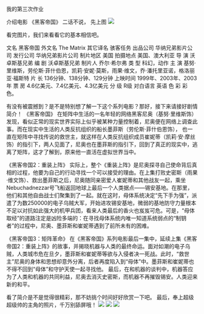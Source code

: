 我的第三次作业

介绍电影  《黑客帝国》
二话不说， 先上图
![](https://gss2.bdstatic.com/-fo3dSag_xI4khGkpoWK1HF6hhy/baike/c0%3Dbaike92%2C5%2C5%2C92%2C30/sign=6ed32223e924b899ca31716a0f6f76f0/55e736d12f2eb938ddbb72d1d5628535e5dd6f3a.jpg)

看完图片，我们来看看它的基本相信吧。

文名 黑客帝国 外文名 The Matrix 其它译名 骇客任务 出品公司 华纳兄弟影片公司 发行公司 华纳兄弟影片公司 制片地区 美国 拍摄地点 美国、澳大利亚 导    演 沃卓斯基兄弟 编    剧 沃卓斯基兄弟 制片人 乔尔·希尔弗 类    型 科幻，动作 主    演 基努·里维斯，劳伦斯·菲什伯恩，凯莉·安妮·莫斯，雨果·维文，乔·潘托里亚诺，格洛丽亚·福斯特 片    长 136分钟、138分钟、129分钟 上映时间 1999年、2003年、2003年 票    房 4.6亿美元、7.4亿美元、4.3亿美元 分    级 R级 对白语言 英语 色    彩 彩色。

有没有被震撼到？是不是特别想了解一下这个系列电影？那好，接下来请接好剧情简介！
《黑客帝国》
在矩阵中生活的一名年轻的网络黑客尼奥（基努·里维斯饰）发现，看似正常的现实世界实际上似乎被某种力量控制着，尼奥便在网络上调查此事。而在现实中生活的人类反抗组织的船长墨菲斯（劳伦斯·菲什伯恩饰）， 也一直在矩阵中寻找传说的救世主，就这样在人类反抗组织成员崔妮蒂（凯莉·安·摩丝饰）的指引下，两人见面了，尼奥也在墨菲斯的指引下，回到了真正的现实中，逃离了矩阵，这才了解到，原来他一直活在虚拟世界当中。

《黑客帝国2：重装上阵》
实际上，整个《重装上阵》是尼奥探寻自己使命背后真相的过程，他要为自己的行动寻找一个可以接受的理由。在上集打败史密斯（雨果·维文饰）、救出墨菲斯之后，尼奥随同亲密爱人崔妮蒂和其他战友一起，乘坐Nebuchadnezzar号飞船返回地球上最后一个人类据点——锡安基地。在那里，他们和其他自由战士们聚集到了一起。就在这时，母体系统决定“先下手为强”，派遣了为数250000的电子乌贼大军，开始进攻锡安基地，微弱的基地防守力量根本不足以对抗如此强大的机甲兵团，看来人类最后的香火也岌岌可危。可是，“母体取经”的道路注定是凶险多端的：在寻找母体系统内唯一知道系统弱点的“制钥者”的过程中，尼奥、墨菲斯和崔妮蒂遇到了前所未有的困难。

《黑客帝国3：矩阵革命》
在《黑客帝国》系列电影最后一集中，延续上集《黑客帝国2：重装上阵》的故事，并揭晓机器与人类的最终命运。面对如潮的电子乌贼，人类城市危在旦夕，墨菲斯和崔妮蒂等欲与入侵者决一死战。此时，“救世主”尼奥的身体和思想却意外分离，后者再度陷入到“母体”中。墨菲斯和崔妮蒂也不得不回到“母体”和守护天使一起寻找他。
最后，在和机器的谈判中，机器答应为了人类和机器的共同利益，尼奥去消灭史密斯，而机器不再摧毁锡安。人类迎来新的和平。

看了简介是不是觉得很精彩，那不妨挑个时间好好欣赏一下吧。
最后，奉上超级超级帅的主角的照片，千万别舔屏哦！
![](https://gss0.bdstatic.com/94o3dSag_xI4khGkpoWK1HF6hhy/baike/c0%3Dbaike220%2C5%2C5%2C220%2C73/sign=7368d0daf536afc31a013737d27080a1/9f2f070828381f30990310b3ab014c086e06f096.jpg)
![](https://gss0.bdstatic.com/-4o3dSag_xI4khGkpoWK1HF6hhy/baike/c0%3Dbaike92%2C5%2C5%2C92%2C30/sign=7d31a6b8c3cec3fd9f33af27b7e1bf5a/a1ec08fa513d26979dcd532955fbb2fb4316d8ac.jpg)
![](https://gss1.bdstatic.com/-vo3dSag_xI4khGkpoWK1HF6hhy/baike/crop%3D187%2C0%2C545%2C360%3Bc0%3Dbaike80%2C5%2C5%2C80%2C26/sign=2ed848799945d688b74de8e499f34529/cdbf6c81800a19d8511b054f38fa828ba61e4664.jpg)